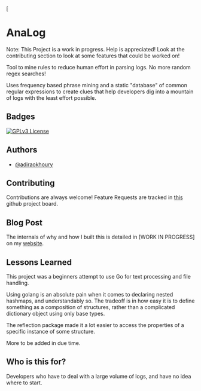 [
# AnaLog

Note: This Project is a work in progress. Help is appreciated! Look at the contributing section to look at some features that could be worked on!

Tool to mine rules to reduce human effort in parsing logs. No more random regex searches! 

Uses frequency based phrase mining and a static "database" of common regular expressions to create clues that help developers dig into a mountain of logs with the least effort possible. 







## Badges

[![GPLv3 License](https://img.shields.io/badge/License-GPL%20v3-yellow.svg)](https://opensource.org/licenses/)


## Authors

- [@adiraokhoury](https://www.github.com/adiraokhoury)


## Contributing

Contributions are always welcome!
Feature Requests are tracked in [this](https://github.com/users/adiraokhoury/projects/5) github project board. 



## Blog Post


The internals of why and how I built this is detailed in [WORK IN PROGRESS] on my [website](https://adiraokhoury.github.io). 
## Lessons Learned


This project was a beginners attempt to use Go for text processing and file handling. 

Using golang is an absolute pain when it comes to declaring nested hashmaps, and understandably so. The tradeoff is in how easy it is to define something as a composition of structures, rather than a complicated dictionary object using only base types. 

The reflection package made it a lot easier to access the properties of a specific instance of some structure. 

More to be added in due time. 



## Who is this for? 

Developers who have to deal with a large volume of logs, and have no idea where to start. 
